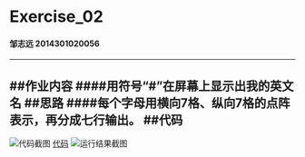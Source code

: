 # Exercise_02
#### 邹志远 2014301020056
---
##作业内容
####用符号“#”在屏幕上显示出我的英文名
##思路
####每个字母用横向7格、纵向7格的点阵表示，再分成七行输出。
##代码
---
![代码截图](https://github.com/whobuki/computational_physics_N2014301020056/blob/master/code_image.png)
[代码](https://github.com/whobuki/computational_physics_N2014301020056/blob/master/exercise_02.py)
![运行结果截图]()

